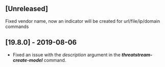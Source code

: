 ## [Unreleased]
Fixed vendor name, now an indicator will be created for url/file/ip/domain commands

## [19.8.0] - 2019-08-06
  - Fixed an issue with the *description* argument in the ***threatstream-create-model*** command.
